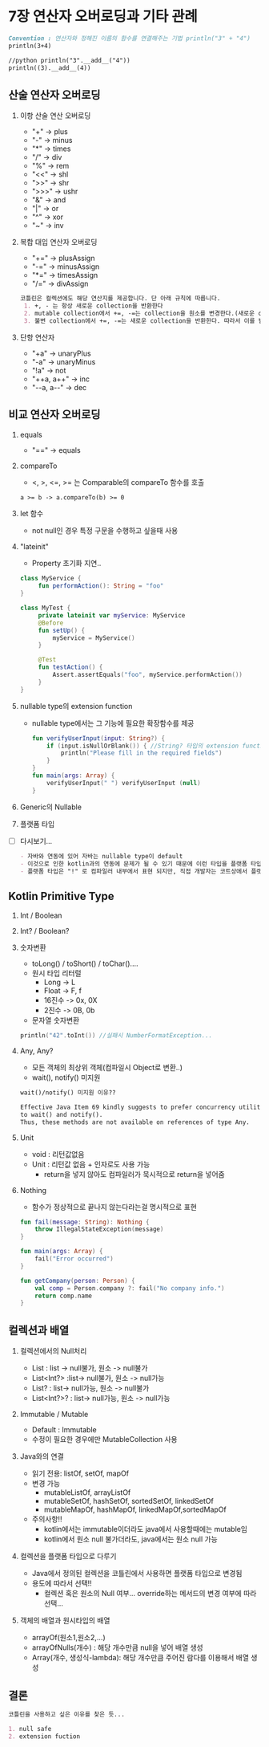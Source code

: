 # 7장 연산자 오버로딩과 기타 관례

```markdown
Convention : 연산자와 정해진 이름의 함수를 연결해주는 기법 println("3" + "4")
println(3+4)

//python println("3".__add__("4"))
println((3).__add__(4))
```

## 산술 연산자 오버로딩

1. 이항 산술 연산 오버로딩
    - "+" -> plus
    - "-" -> minus
    - "*" -> times
    - "/" -> div
    - "%" -> rem
    - "<<" -> shl
    - ">>" -> shr
    - ">>>" -> ushr
    - "&" -> and
    - "|" -> or
    - "^" -> xor
    - "~" -> inv

2. 복합 대입 연산자 오버로딩
    - "+=" -> plusAssign
    - "-=" -> minusAssign
    - "*=" -> timesAssign
    - "/=" -> divAssign
   ```markdown
   코틀린은 컬렉션에도 해당 연산지를 제공합니다. 단 아래 규칙에 따릅니다.
    1. +, - 는 항상 새로운 collection을 반환한다
    2. mutable collection에서 +=, -=는 collection을 원소를 변경한다.(새로운 collection을 생성하지 않음)
    3. 불변 collection에서 +=, -=는 새로운 collection을 반환한다. 따라서 이를 받는 변수는 var로 선언되어야 한다
   ```

3. 단항 연산자
    - "+a" -> unaryPlus
    - "-a" -> unaryMinus
    - "!a" -> not
    - "++a, a++" -> inc
    - "--a, a--" -> dec

## 비교 연산자 오버로딩

1. equals
    - "==" -> equals

2. compareTo
    - <, >, <=, >= 는 Comparable의 compareTo 함수를 호출
   ```markdown
   a >= b -> a.compareTo(b) >= 0
   ```

6. let 함수
    - not null인 경우 특정 구문을 수행하고 싶을때 사용
7. "lateinit"
    - Property 초기화 지연..
   ```kotlin
   class MyService { 
        fun performAction(): String = "foo" 
   } 
   
   class MyTest { 
        private lateinit var myService: MyService 
        @Before 
        fun setUp() { 
            myService = MyService() 
        } 
   
        @Test 
        fun testAction() { 
            Assert.assertEquals("foo", myService.performAction()) 
        } 
   }
   ```


8. nullable type의 extension function
    - nullable type에서는 그 기능에 필요한 확장함수를 제공
      ```kotlin
      fun verifyUserInput(input: String?) {
          if (input.isNullOrBlank()) { //String? 타입의 extension function
              println("Please fill in the required fields")
          }
      }
      fun main(args: Array) {
          verifyUserInput(" ") verifyUserInput (null)
      }
      ```

9. Generic의 Nullable

10. 플랫폼 타입

- [ ] 다시보기...
   ```markdown
   - 자바와 연동에 있어 자바는 nullable type이 default
   - 이것으로 인한 kotlin과의 연동에 문제가 될 수 있기 때문에 이런 타입을 플랫폼 타입으로 처리
   - 플랫폼 타입은 "!" 로 컴파일러 내부에서 표현 되지만, 직접 개발자는 코트상에서 플랫폼 타입을 직접 선언불가
   ```

## Kotlin Primitive Type

1. Int / Boolean
2. Int? / Boolean?
3. 숫자변환
    - toLong() / toShort() / toChar()....
    - 원시 타입 리터럴
        - Long -> L
        - Float -> F, f
        - 16진수 -> 0x, 0X
        - 2진수 -> 0B, 0b
    - 문자열 숫자변환
    ```kotlin
    println("42".toInt()) //실패시 NumberFormatException...
    ```
4. Any, Any?
    - 모든 객체의 최상위 객체(컴파일시 Object로 변환..)
    - wait(), notify() 미지원
    ```markdown
    wait()/notify() 미지원 이유??
   
    Effective Java Item 69 kindly suggests to prefer concurrency utilities 
    to wait() and notify(). 
    Thus, these methods are not available on references of type Any.
    ```
5. Unit
    - void : 리턴값없음
    - Unit : 리턴값 없음 + 인자로도 사용 가능
        - return을 넣지 않아도 컴파일러가 묵시적으로 return을 넣어줌

6. Nothing
    - 함수가 정상적으로 끝나지 않는다라는걸 명시적으로 표현
    ```kotlin
    fun fail(message: String): Nothing { 
        throw IllegalStateException(message) 
    } 
   
    fun main(args: Array) {     
        fail("Error occurred") 
    }
   
    fun getCompany(person: Person) { 
        val comp = Person.company ?: fail("No company info.")
        return comp.name 
    }
    ```    

## 컬렉션과 배열

1. 컬렉션에서의 Null처리
    - List<Int> : list -> null불가, 원소 -> null불가
    - List<Int?> :list-> null불가, 원소 -> null가능
    - List<Int>? : list-> null가능, 원소 -> null불가
    - List<Int?>? : list-> null가능, 원소 -> null가능

2. Immutable / Mutable
    - Default : Immutable
    - 수정이 필요한 경우에만 MutableCollection 사용

3. Java와의 연결
    - 읽기 전용: listOf, setOf, mapOf
    - 변경 가능
        - mutableListOf, arrayListOf
        - mutableSetOf, hashSetOf, sortedSetOf, linkedSetOf
        - mutableMapOf, hashMapOf, linkedMapOf,sortedMapOf
    - 주의사항!!
        - kotlin에서는 immutable이더라도 java에서 사용할때에는 mutable임
        - kotlin에서 원소 null 불가더라도, java에서는 원소 null 가능
4. 컬렉션을 플랫폼 타입으로 다루기
    - Java에서 정의된 컬렉션을 코틀린에서 사용하면 플랫폼 타입으로 변경됨
    - 용도에 따라서 선택!!
        - 컬렉션 혹은 원소의 Null 여부... override하는 메서드의 변경 여부에 따라 선택...
5. 객체의 배열과 원시타입의 배열
    - arrayOf(원소1,원소2,...)
    - arrayOfNulls(개수) : 해당 개수만큼 null을 넣어 배열 생성
    - Array(개수, 생성식-lambda): 해당 개수만큼 주어진 람다를 이용해서 배열 생성

## 결론

```markdown
코틀린을 사용하고 싶은 이유를 찾은 듯...

1. null safe
2. extension fuction
```
